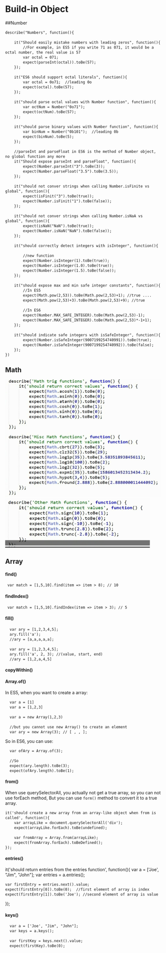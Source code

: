 # Build-in Object
 
##Number

```
describe("Numbers", function(){

	it("Should easily mistake numbers with leading zeros", function(){
		//For example, in ES5 if you write 71 as 071, it would be a octal number, the real value is 57
		var octal = 071;
		expect(parseInt(octal)).toBe(57);
	});
	
	it("ES6 should support octal literals", function(){
		var octal = 0o71;  //leading 0o
		expect(octal).toBe(57);
	});
	
	it("should parse octal values with Number function", function(){
		var octNum = Number("0o71");
		expect(octNum).toBe(57);
	});
	
	it("should parse binary values with Number function", function(){
		var binNum = Number("0b101");  //leading 0b
		expect(binNum).toBe(5);
	});
	
	//parseInt and parseFloat in ES6 is the method of Number object, no global function any more
	it("Should expose parseInt and parseFloat", function(){
		expect(Number.parseInt("3").toBe(3));
		expect(Number.parseFloat("3.5").toBe(3.5));
	});
	
	it("should not conver strings when calling Number.isFinite vs global", function(){
		expect(isFinit("3").toBe(true)); 
		expect(Number.isFinit("1").toBe(false));
	});
	
	it("should not conver strings when calling Number.isNaA vs global", function(){
		expect(isNaN("NaN").toBe(true)); 
		expect(Number.isNaN("NaN").toBe(false));
	});	
	
	it("should correctly detect integers with isInteger", function(){
	
		//new function
		expect(Number.isInteger(1).toBe(true));
		expect(Number.isInteger(1.0).toBe(true));
		expect(Number.isInteger(1.5).toBe(false));
	});
	
	it("should expose max and min safe integer constants", function(){
		//In ES5
		expect(Math.pow(2,53)).toBe(Math.pow(2,53)+1); //true ....
		expect(Math.pow(2,53)+3).toBe(Math.pow(2,53)+9); //true
		
		//In ES6
		expect(Number.MAX_SAFE_INTEGER).toBe(Math.pow(2,53)-1);
		expect(Number.MAX_SAFE_INTEGER).toBe(Math.pow(2,53)*-1+1);
	});
	
	it("should indicate safe integers with isSafeInteger", function(){
		expect(Number.isSafeInteger(9007199254740991)).toBe(true);
		expect(Number.isSafeInteger(9007199254740992)).toBe(false);
	});
})
```

## Math

![](./images/1.png)
![](./images/2.png)

## Array

#### find()

     var match = [1,5,10].find(item => item > 8); // 10

#### findIndex()

     var match = [1,5,10].findIndex(item => item > 3); // 5

#### fill()

	  var ary = [1,2,3,4,5];
	  ary.fill('a');
	  //ary = [a,a,a,a,a];
	  
	  var ary = [1,2,3,4,5];
	  ary.fill('a', 2, 3); //(value, start, end)
	  //ary = [1,2,a,4,5]
	  
#### copyWithin()


#### Array.of()

In ES5, when you want to create a array:

	  var a = [1]  
	  var a = [1,2,3]
	  
	  var a = new Array(1,2,3)
	  
	  //but you cannot use new Array() to create an element
	  var ary = new Array(3); // [ , , ];
	  
So in ES6, you can use:

	  var ofAry = Array.of(3);
	  
	  //So 
	  expect(ary.length).toBe(3);
	  expect(ofAry.length).toBe(1);
	  
	  
#### from()

When use querySelectorAll, you actually not get a true array, so you can not use forEach method,
But you can use `form()` method to convert it to a true array.

```
it('should create a new array from an array-like object when from is called', function(){
	var arrayLike = document.querySelectorAll('div');
	expect(arrayLike.forEach).toBe(undefined);
	
	var fromArray = Array.from(arrayLike);
	expect(fromArray.forEach).toBeDefined();
});
```

#### entries()

it('should return entries from the entries function', function(){
	var a = ['Joe', "Jim", "John"];
	var entries = a.entries();
	
	var firstEntry = entries.next().value;
	expect(firstEntry[0]).toBe(0);  //first element of array is index
	expect(firstEntry[1]).toBe('Joe'); //second element of array is value
});


#### keys()
	  
	  var a = ['Joe', "Jim", "John"];
	  var keys = a.keys();
	  
	  var firstKey = keys.next().value;
	  expect(firstKey).toBe(0);
	  
	  